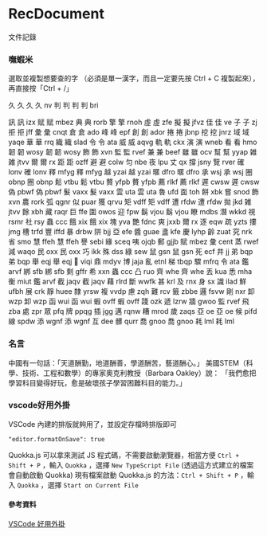 # RecDocument
文件記錄
### 嘸蝦米
選取並複製想要查的字
（必須是單一漢字，而且一定要先按 Ctrl + C 複製起來），
再直接按「Ctrl + /」

久 久 久 久 nv   判 判 判 判 bri

訊 訊 izx  赋 赋 mbez 典 典 rorb 擎 擎 rnoh 虛 虛 zfe  擬 擬 jfvz 佳 佳 ve   子 子 zj   拒 拒 jff
彙 彙 cnqt 倉 倉 ado  峰 峰 epf  創 創 ador 捲 捲 jbnp 挖 挖 jnrz 域 域 yaqe 華 華 rrq  織 織 slad 
令 令 ata  威 威 aqvg 軌 軌 ckx  演 演 wneb 看 看 hmo  韌 韌 wosy 韌 韌 wosy 飾 飾 xvn  監 監 rvef
兼 兼 beef 雖 雖 ocv  幫 幫 yyap 雑 雑 jtvv 爾 爾 rx   距 距 ozff 避 避 colw 
匀 nbe  夜 lpu  丈 qx   撐 jsny  覽 rver
確 lonv 確 lonv 釋 mfyg 釋 mfyg 越 yzai 越 yzai 暱 dfro 暱 dfro 承 wsj  承 wsj  圈 obnp 圈 obnp
鬆 vtbu 鬆 vtbu 贅 yfpb 贅 yfpb 薦 rlkf 薦 rlkf 遲 cwsw 遲 cwsw 偽 pbwf 偽 pbwf 髮 vaxx 髮 vaxx
雲 uta  雲 uta  魯 ufd  面 toh  餅 xbk  嘗 snod 飾 xvn  農 rork 弧 qgnr 似 puar 
獲 qrvu 矩 vdff 矩 vdff 遭 rfdw 遭 rfdw 拋 jkd  雑 jtvv 餘 xbh  藏 raqr 巨 ffe  圍 owos 迎 fpw
鬍 vjou 鬍 vjou 瞭 mdbs 潛 wkkd 視 rsmr 社 rsy  蟲 ccc  餓 xix  餓 xix  塊 yva  艷 fdnc 爽 jxxb 
爾 rx   逐 eqw  疏 yzts 摟 jmg  槽 trfd 豐 iffd 暴 drbw 阱 bjj  亞 efe  醬 guae 盞 kfe  慶 lyhp
齡 zuat 究 nrk  省 smo  慧 ffeh 慧 ffeh 譽 sebi 緣 sceq 咦 ojqb 郵 gjjb 賦 mbez 彙 cent 蒸 rwef
減 waqo 民 oxx  民 oxx  巧 ikk  殊 dss  綠 sew  鼠 gsn  鼠 gsn  死 ecf  井 jj   弟 bqp  弟 bqp
舉 eqj  舉 eqj  𫋵 viqi 鼎 mdyv 博 jaja 亂 etnl 梯 tbqp 驟 mfrq 令 ata  鑑 arvf 
綁 sfb  綁 sfb  剩 gffr 希 xxn  蟲 ccc  凸 ruo  齊 whe  齊 whe  丟 kua  悉 mha  衡 miut 鑑 arvf
截 jaqv 截 jaqv 藉 rlrd 斷 wwfk 甚 krl  及 rnx  身 sx   識 ilad 鮮 ufbh 展 crk  靜 huee 隸 yrsw
複 vvdp 慮 zqh  難 rcv  籤 zbbe 邏 fsvw 剛 nxr  卸 wzp  卸 wzp  函 wui  函 wui  蝦 ovff 蝦 ovff
踐 ozk  遞 lzrw 牆 gwoo 監 rvef 飛 zba  處 zpr  眾 pfq  牌 ppqg 插 jgg  邁 rqnw 糟 mrod 歲 zaqs
亞 oe   亞 oe   候 pifd 線 spdw 添 wgnf 添 wgnf 互 dee  髒 qurr 喬 gnoo 喬 gnoo 耗 lml  耗 lml

### 名言
中國有一句話：「天道酬勤，地道酬善，學道酬苦，藝道酬心。」
美國STEM（科學、技術、工程和數學）的專家奧克利教授（Barbara Oakley）說： 「我們愈把學習科目變得好玩，愈是破壞孩子學習困難科目的能力。」

### vscode好用外掛
VSCode 內建的排版就夠用了，並設定存檔時排版即可
```
"editor.formatOnSave": true
```
Quokka.js 可以拿來測試 JS 程式碼，不需要啟動瀏覽器，相當方便
`Ctrl + Shift + P` ，輸入 `Quokka` ，選擇 `New TypeScript File` (透過這方式建立的檔案會自動啟動 Quokka)
現有檔案啟動 Quokka.js 的方法：`Ctrl + Shift + P` ，輸入 `Quokka` ，選擇 `Start on Current File`
#### 參考資料
[VSCode 好用外掛](https://mike2014mike.github.io/vscode/2018/08/28/vscode-plugin/)



